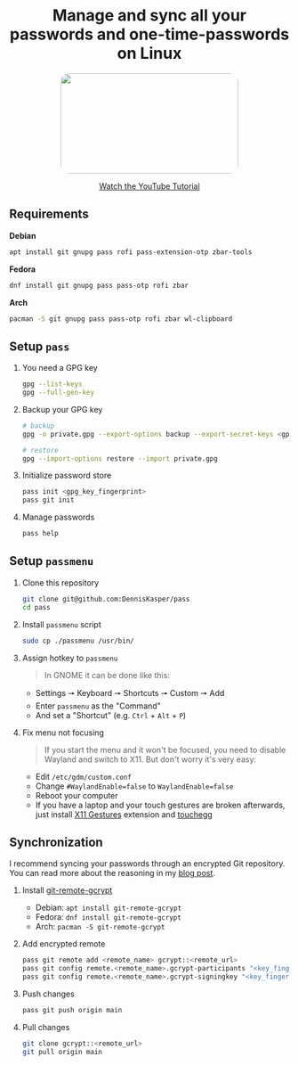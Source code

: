 <div align="center">
  <h1>Manage and sync all your passwords and one-time-passwords on Linux</h1>
  <a href="https://youtu.be/CwHCPvuJKgE">
    <img width="320px" height="180px" src="https://img.youtube.com/vi/CwHCPvuJKgE/mqdefault.jpg" style="border-radius: 1rem;" />
    <p>Watch the YouTube Tutorial</p>
  </a>
</div>

## Requirements

**Debian**

```bash
apt install git gnupg pass rofi pass-extension-otp zbar-tools
```

**Fedora**

```bash
dnf install git gnupg pass pass-otp rofi zbar
```

**Arch**

```bash
pacman -S git gnupg pass pass-otp rofi zbar wl-clipboard
```

## Setup `pass`

1. You need a GPG key

   ```bash
   gpg --list-keys
   gpg --full-gen-key
   ```

2. Backup your GPG key

   ```bash
   # backup
   gpg -o private.gpg --export-options backup --export-secret-keys <gpg_key_fingerprint>

   # restore
   gpg --import-options restore --import private.gpg
   ```

3. Initialize password store

   ```bash
   pass init <gpg_key_fingerprint>
   pass git init
   ```

4. Manage passwords

   ```bash
   pass help
   ```

## Setup `passmenu`

1. Clone this repository

   ```bash
   git clone git@github.com:DennisKasper/pass
   cd pass
   ```

2. Install `passmenu` script

   ```bash
   sudo cp ./passmenu /usr/bin/
   ```

3. Assign hotkey to `passmenu`

   > In GNOME it can be done like this:

   - Settings 🠖 Keyboard 🠖 Shortcuts 🠖 Custom 🠖 Add
   - Enter `passmenu` as the "Command"
   - And set a "Shortcut" (e.g. `Ctrl` + `Alt` + `P`)

4. Fix menu not focusing

   > If you start the menu and it won't be focused, you need to disable Wayland and switch to X11. But don't worry it's very easy:

   - Edit `/etc/gdm/custom.conf`
   - Change `#WaylandEnable=false` to `WaylandEnable=false`
   - Reboot your computer
   - If you have a laptop and your touch gestures are broken afterwards, just install [X11 Gestures](https://extensions.gnome.org/extension/4033/x11-gestures) extension and [touchegg](https://github.com/JoseExposito/touchegg#installation)

## Synchronization

I recommend syncing your passwords through an encrypted Git repository. You can read more about the reasoning in my [blog post](https://flolu.de/blog/linux-password-manager-and-sync).

1. Install [git-remote-gcrypt](https://spwhitton.name/tech/code/git-remote-gcrypt)

   - Debian: `apt install git-remote-gcrypt`
   - Fedora: `dnf install git-remote-gcrypt`
   - Arch: `pacman -S git-remote-gcrypt`

2. Add encrypted remote

   ```bash
   pass git remote add <remote_name> gcrypt::<remote_url>
   pass git config remote.<remote_name>.gcrypt-participants "<key_fingerprint>"
   pass git config remote.<remote_name>.gcrypt-signingkey "<key_fingerprint>"
   ```

3. Push changes

   ```bash
   pass git push origin main
   ```

4. Pull changes

   ```bash
   git clone gcrypt::<remote_url>
   git pull origin main
   ```
